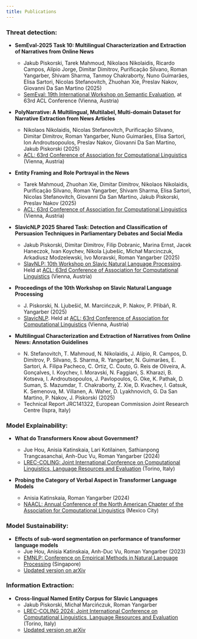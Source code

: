 ```yaml
---
title: Publications
---
```


### Threat detection:

- __SemEval-2025 Task 10: Multilingual Characterization and Extraction of Narratives from Online News__
  - Jakub Piskorski, Tarek Mahmoud, Nikolaos Nikolaidis, Ricardo Campos, Alípio Jorge, Dimitar Dimitrov, Purificação Silvano, Roman Yangarber, Shivam Sharma, Tanmoy Chakraborty, Nuno Guimarães, Elisa Sartori, Nicolas Stefanovitch, Zhuohan Xie, Preslav Nakov, Giovanni Da San Martino (2025)
  - [SemEval: 19th International Workshop on Semantic Evaluation](https://2025.aclweb.org/), at 63rd ACL Conference (Vienna, Austria)


- __PolyNarrative: A Multilingual, Multilabel, Multi-domain Dataset for Narrative Extraction from News Articles__
  - Nikolaos Nikolaidis, Nicolas Stefanovitch, Purificação Silvano, Dimitar Dimitrov, Roman Yangarber, Nuno Guimarães, Elisa Sartori, Ion Androutsopoulos, Preslav Nakov, Giovanni Da San Martino, Jakub Piskorski (2025)
  - [ACL: 63rd Conference of Association for Computational Linguistics](https://2025.aclweb.org/) (Vienna, Austria)


- __Entity Framing and Role Portrayal in the News__
  - Tarek Mahmoud, Zhuohan Xie, Dimitar Dimitrov, Nikolaos Nikolaidis, Purificação Silvano, Roman Yangarber, Shivam Sharma, Elisa Sartori, Nicolas Stefanovitch, Giovanni Da San Martino, Jakub Piskorski, Preslav Nakov (2025)
  - [ACL: 63rd Conference of Association for Computational Linguistics](https://2025.aclweb.org/) (Vienna, Austria)


- __SlavicNLP 2025 Shared Task: Detection and Classification of Persuasion Techniques in Parliamentary Debates and Social Media__
  - Jakub Piskorski, Dimitar Dimitrov, Filip Dobranic, Marina Ernst, Jacek Haneczok, Ivan Koychev, Nikola Ljubešic, Michał Marcinczuk, Arkadiusz Modzelewski, Ivo Moravski, Roman Yangarber (2025)
  - [SlavNLP: 10th Workshop on Slavic Natural Language Processing](https://bsnlp.cs.helsinki.fi/). Held at [ACL: 63rd Conference of Association for Computational Linguistics](https://2025.aclweb.org/) (Vienna, Austria)


- __Proceedings of the 10th Workshop on Slavic Natural Language Processing__
  - J. Piskorski, N. Ljubešić, M. Marcińczuk, P. Nakov, P. Přibáň, R. Yangarber (2025)
  - [SlavicNLP](https://bsnlp.cs.helsinki.fi/). Held at [ACL: 63rd Conference of Association for Computational Linguistics](https://2025.aclweb.org/) (Vienna, Austria)


- __Multilingual Characterization and Extraction of Narratives from Online News: Annotation Guidelines__
  - N. Stefanovitch, T. Mahmoud, N. Nikolaidis, J. Alípio, R. Campos, D. Dimitrov, P. Silvano, S. Sharma, R. Yangarber, N. Guimarães, E. Sartori, A. Filipa Pacheco, C. Ortiz, C. Couto, G. Reis de Oliveira, A. Gonçalves, I. Koychev, I. Moravski, N. Faggiani, S. Kharazi, B. Kotseva, I. Androutsopoulos, J. Pavlopoulos, G. Oke, K. Pathak, D. Suman, S. Mazumdar, T. Chakraborty, Z. Xie, D. Kvachev, I. Gatsuk, K. Semenova, M. Villanen, A. Waher, D. Lyakhnovich, G. Da San Martino, P. Nakov, J. Piskorski (2025)
  - Technical Report JRC141322, European Commission Joint Research Centre (Ispra, Italy)



### Model Explainability:

- __What do Transformers Know about Government?__
  - Jue Hou, Anisia Katinskaia, Lari Kotilainen, Sathianpong Trangcasanchai, Anh-Duc Vu, Roman Yangarber (2024)
  - [LREC-COLING: Joint International Conference on Computational Linguistics, Language Resources and Evaluation](https://lrec-coling-2024.org/) (Torino, Italy)


- __Probing the Category of Verbal Aspect in Transformer Language Models__
  - Anisia Katinskaia, Roman Yangarber (2024)
  - [NAACL: Annual Conference of the North American Chapter of the Association for Computational Linguistics](https://2024.naacl.org/) (Mexico City)


### Model Sustainability:

- __Effects of sub-word segmentation on performance of transformer language models__
  - Jue Hou, Anisia Katinskaia, Anh-Duc Vu, Roman Yangarber (2023)
  - [EMNLP: Conference on Empirical Methods in Natural Language Processing](https://aclanthology.org/2023.emnlp-main.459/) (Singapore)
  - [Updated version on arXiv](https://arxiv.org/abs/2305.05480)


### Information Extraction:

- __Cross-lingual Named Entity Corpus for Slavic Languages__
  - Jakub Piskorski, Michał Marcińczuk, Roman Yangarber
  - [LREC-COLING 2024: Joint International Conference on Computational Linguistics, Language Resources and Evaluation](https://lrec-coling-2024.org/) (Torino, Italy)
  - [Updated version on arXiv](https://arxiv.org/abs/2404.00482)
